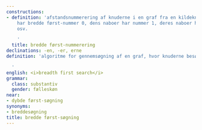 ```yaml
---
constructions:
- definition: 'afstandsnummerering af knuderne i en graf fra en kildeknude. Kildeknuden
    har bredde først-nummer 0, dens naboer har nummer 1, deres naboer har nummer 2,
    osv.

    '
  title: bredde først-nummerering
declinations: -en, -er, erne
definition: 'algoritme for gennemsøgning af en graf, hvor knuderne besøges lagvist

  '
english: <i>breadth first search</i>
grammar:
  class: substantiv
  gender: fælleskøn
near:
- dybde først-søgning
synonyms:
- breddesøgning
title: bredde først-søgning
---
```

